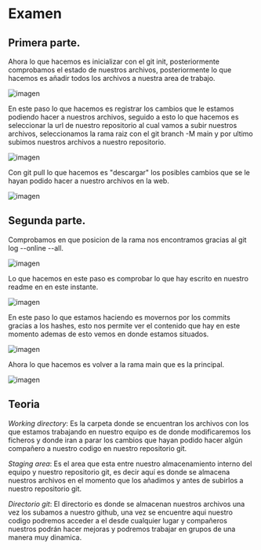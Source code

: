 # Examen


## Primera parte.
Ahora lo que hacemos es inicializar con el git init, posteriormente comprobamos el estado de nuestros archivos, posteriormente lo que hacemos es añadir todos los archivos a nuestra area de trabajo.

![imagen](https://user-images.githubusercontent.com/114684379/205108054-a1d5a63c-7c02-4920-830f-a05c6953d4a9.png)

En este paso lo que hacemos es registrar los cambios que le estamos podiendo hacer a nuestros archivos, seguido a esto lo que hacemos es seleccionar la url de nuestro repositorio al cual vamos a subir nuestros archivos, seleccionamos la rama raiz con el git branch -M main y por ultimo subimos nuestros archivos a nuestro repositorio.

![imagen](https://user-images.githubusercontent.com/114684379/205108263-b09087d3-54e0-42cd-82bb-b25d2460ec14.png)

Con git pull lo que hacemos es "descargar" los posibles cambios que se le hayan podido hacer a nuestro archivos en la web.

![imagen](https://user-images.githubusercontent.com/114684379/205108330-8804b1e1-e4fe-4f4d-8381-03373b62d41f.png)

## Segunda parte.

Comprobamos en que posicion de la rama nos encontramos gracias al git log --online --all.

![imagen](https://user-images.githubusercontent.com/114684379/205110260-2e9149d1-d411-4543-b517-03542fa84fbe.png)

Lo que hacemos en este paso es comprobar lo que hay escrito en nuestro readme en en este instante.

![imagen](https://user-images.githubusercontent.com/114684379/205110422-113c4e6e-4f12-435f-9c14-1145c0968857.png)

En este paso lo que estamos haciendo es movernos por los commits gracias a los hashes, esto nos permite ver el contenido que hay en este momento ademas de esto vemos en donde estamos situados.

![imagen](https://user-images.githubusercontent.com/114684379/205110672-d495dd5f-9f68-482e-ac4e-c498a9ca33ec.png)

Ahora lo que hacemos es volver a la rama main que es la principal.

![imagen](https://user-images.githubusercontent.com/114684379/205110865-bd17d613-c6bc-488c-ae60-6d282f964952.png)

## Teoria

*Working directory*: Es la carpeta donde se encuentran los archivos con los que estamos trabajando en nuestro equipo es de donde modificaremos los ficheros y donde iran a parar los cambios que hayan podido hacer algún compañero a nuestro codigo en nuestro repositorio git.

*Staging area*: Es el area que esta entre nuestro almacenamiento interno del equipo y nuestro repositorio git, es decir aquí es donde se almacena nuestros archivos en el momento que los añadimos y antes de subirlos a nuestro repositorio git.

*Directorio git*: El directorio es donde se almacenan nuestros archivos una vez los subamos a nuestro github, una vez se encuentre aqui nuestro codigo podremos acceder a el desde cualquier lugar y compañeros nuestros podrán hacer mejoras y podremos trabajar en grupos de una manera muy dinamica.
